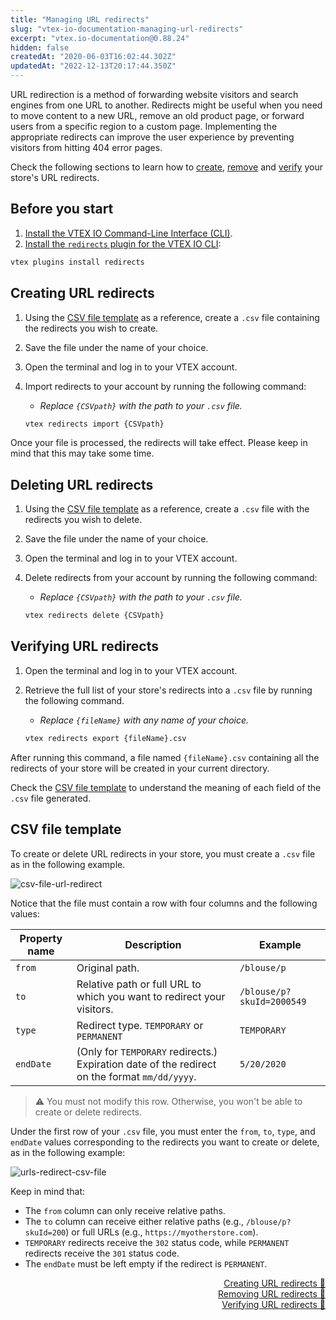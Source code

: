 ```yaml
---
title: "Managing URL redirects"
slug: "vtex-io-documentation-managing-url-redirects"
excerpt: "vtex.io-documentation@0.88.24"
hidden: false
createdAt: "2020-06-03T16:02:44.302Z"
updatedAt: "2022-12-13T20:17:44.350Z"
---
```


URL redirection is a method of forwarding website visitors and search engines from one URL to another. Redirects might be useful when you need to move content to a new URL, remove an old product page, or forward users from a specific region to a custom page. Implementing the appropriate redirects can improve the user experience by preventing visitors from hitting 404 error pages.

Check the following sections to learn how to [create](#creating-url-redirects), [remove](#deleting-url-redirects) and [verify](#verifying-url-redirects) your store's URL redirects.

## Before you start

1. [Install the VTEX IO Command-Line Interface (CLI)](https://developers.vtex.com/vtex-developer-docs/docs/vtex-io-documentation-vtex-io-cli-installation-and-command-reference).
2. [Install the `redirects` plugin for the VTEX IO CLI](https://developers.vtex.com/vtex-developer-docs/docs/vtex-io-documentation-vtex-io-cli-plugins#installing-a-plugin):

  ```sh
  vtex plugins install redirects
  ```

## Creating URL redirects

1. Using the [CSV file template](#csv-file-template) as a reference, create a `.csv` file containing the redirects you wish to create.
2. Save the file under the name of your choice.
3. Open the terminal and log in to your VTEX account.
4. Import redirects to your account by running the following command:
    - *Replace `{CSVpath}` with the path to your `.csv` file.*

    ```sh
    vtex redirects import {CSVpath}
    ```

Once your file is processed, the redirects will take effect. Please keep in mind that this may take some time.

## Deleting URL redirects

1. Using the [CSV file template](#csv-file-template) as a reference, create a `.csv` file with the redirects you wish to delete.
2. Save the file under the name of your choice.
3. Open the terminal and log in to your VTEX account.
4. Delete redirects from your account by running the following command:
    - *Replace `{CSVpath}` with the path to your `.csv` file.*

    ```sh
    vtex redirects delete {CSVpath}
    ```

## Verifying URL redirects

1. Open the terminal and log in to your VTEX account.
2. Retrieve the full list of your store's redirects into a `.csv` file by running the following command.
    - *Replace `{fileName}` with any name of your choice.*

    ```sh
    vtex redirects export {fileName}.csv
    ```

After running this command, a file named `{fileName}.csv` containing all the redirects of your store will be created in your current directory.

Check the [CSV file template](#csv-file-template) to understand the meaning of each field of the `.csv` file generated.

## CSV file template

To create or delete URL redirects in your store, you must create a `.csv` file as in the following example.

![csv-file-url-redirect](https://cdn.jsdelivr.net/gh/vtexdocs/dev-portal-content@readme-docs/docs/vtex-io/Storefront%20Guides/pages/managing-URL-redirects-1_66.png)

Notice that the file must contain a row with four columns and the following values:

| Property name | Description                                                                                   | Example                   |
| ------------- | --------------------------------------------------------------------------------------------- | ------------------------- |
| `from`        | Original path.                                                                                | `/blouse/p`               |
| `to`          | Relative path or full URL to which you want to redirect your visitors.                        | `/blouse/p?skuId=2000549` |
| `type`        | Redirect type. `TEMPORARY` or `PERMANENT`                                                     | `TEMPORARY`               |
| `endDate`     | (Only for `TEMPORARY` redirects.) Expiration date of the redirect on the format `mm/dd/yyyy`. | `5/20/2020`               |

> ⚠️ You must not modify this row. Otherwise, you won't be able to create or delete redirects.

Under the first row of your `.csv` file, you must enter the `from`, `to`, `type`, and `endDate` values corresponding to the redirects you want to create or delete, as in the following example:

![urls-redirect-csv-file](https://cdn.jsdelivr.net/gh/vtexdocs/dev-portal-content@readme-docs/docs/vtex-io/Storefront%20Guides/pages/managing-URL-redirects-2_81.png)

Keep in mind that:

- The `from` column can only receive relative paths.
- The `to` column can receive either relative paths (e.g., `/blouse/p?skuId=200`) or full URLs (e.g., `https://myotherstore.com`).
- `TEMPORARY` redirects receive the `302` status code, while `PERMANENT` redirects receive the `301` status code.
- The `endDate` must be left empty if the redirect is `PERMANENT`.

<div style="text-align: right"><a href="#creating-url-redirects">Creating URL redirects 🔼</a></div>
<div style="text-align: right"><a href="#deleting-url-redirects">Removing URL redirects 🔼</a></div>
<div style="text-align: right"><a href="#verifying-url-redirects">Verifying URL redirects 🔼</a></div>
